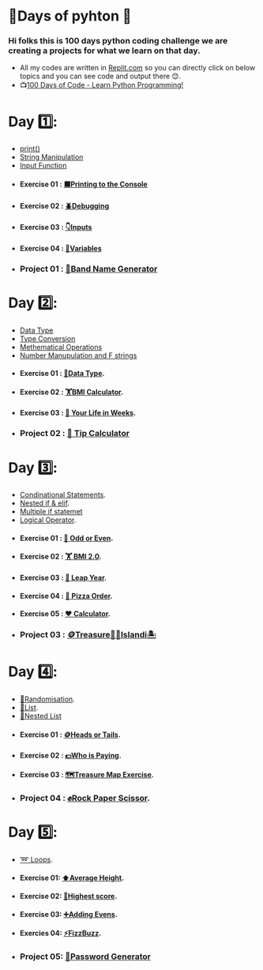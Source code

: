 # 💯Days of pyhton 🐍
### Hi folks this is 100 days python coding challenge we are creating a projects for what we learn on that day.
* All my codes are written in [Replit.com](https://replit.com/ "Replit.com") so you can directly click on below topics and you can see code and output there 😊.
* 📺[100 Days of Code - Learn Python Programming!](https://www.classcentral.com/course/youtube-100-days-of-code-learn-python-programming-45732/classroom "100 Days of Code - Learn Python Programming!")

# Day 1️⃣:
* [print()](https://replit.com/@subramanyagb/01-Printing#main.py "print()")
* [String Manipulation](https://replit.com/@subramanyagb/02-String-manipulaltion#main.py "String Manipulation")
* [Input Function](https://replit.com/@subramanyagb/03-input-function "Input Function")
* #### Exercise 01 : [⬛Printing to the Console](https://replit.com/@subramanyagb/Exercise-1 "⬛Printing to the Console")
* #### Exercise 02 : [🪲Debugging](https://replit.com/@subramanyagb/Exercise-2 "🪲Debugging")
* #### Exercise 03 : [👇Inputs](https://replit.com/@subramanyagb/Exercise-3 "👇Inputs")
* #### Exercise 04 : [🔡Variables](https://replit.com/@subramanyagb/Exercise-4 "🔡Variables")
* ### Project 01 : [🥁Band Name Generator](https://replit.com/@subramanyagb/01-BrandNameGenerator "🥁Band Name Generator")

# Day 2️⃣:
* [Data Type](https://replit.com/@subramanyagb/day-2-start?v=1 "Data Type")
* [Type Conversion](https://replit.com/@subramanyagb/Day-2-End "Type Conversion")
* [Methematical Operations](https://replit.com/@subramanyagb/Day-2-2 "Methematical Operations")
* [Number Manupulation and F strings](https://replit.com/@subramanyagb/Number-Manupulation "Number Manupulation and F strings")
* #### Exercise 01 : [🔢Data Type](https://replit.com/@subramanyagb/day-2-1-exercise "🔢Data Type").
* #### Exercise 02 : [🏋️BMI Calculator](https://replit.com/@subramanyagb/day-2-2-exercise "🏋️BMI Calculator").
* #### Exercise 03 : [🧬 Your Life in Weeks](https://replit.com/@subramanyagb/day-2-3-test-your-code "🧬 Your Life in Weeks").
* ### Project 02 : [🧮 Tip Calculator](https://replit.com/@subramanyagb/tip-calculator-start "🧮 Tip Calculator")

# Day 3️⃣:
* [Condinational Statements](https://replit.com/@subramanyagb/day-3-start#main.py "Condinational Statements").
* [Nested if & elif](https://replit.com/@subramanyagb/nested-if-else#main.py "Nested if & elif").
* [Multiple if statemet](https://replit.com/@subramanyagb/Multiple-IF-statements#main.py "Multiple if statemet")
* [Logical Operator](https://replit.com/@subramanyagb/Logical-operatiors "Logical Operator").
* #### Exercise 01 : [🔢 Odd or Even](https://replit.com/@subramanyagb/day-3-1-exercise#main.py "🔢 Odd or Even").
* #### Exercise 02 : [🏋️ BMI 2.0](https://replit.com/@subramanyagb/day-3-2-solution "🏋️ BMI 2.0").
* #### Exercise 03 : [📅 Leap Year](https://replit.com/@subramanyagb/day-3-3-exercise "📅 Leap Year").
* #### Exercise 04 : [🍕 Pizza Order](https://replit.com/@subramanyagb/day-3-4-exercise "🍕 Pizza Order").
* #### Exercise 05 : [❤️ Calculator](https://replit.com/@subramanyagb/day-3-5-exercise#main.py "❤️ Calculator").
* ### Project 03 : [🪙Treasure🏴‍☠️Islandi🏝️](https://replit.com/@subramanyagb/treasure-island-start "🪙Treasure🏴‍☠️Islandi🏝️")

# Day 4️⃣:
* [🎲Randomisation](https://replit.com/@subramanyagb/day-4-start "🎲Randomisation").
* [📃List](https://replit.com/@subramanyagb/lists "📃List").
* [📃Nested List](https://replit.com/@subramanyagb/day-4-end "📃Nested List")
* #### Exercise 01 : [🪙Heads or Tails](https://replit.com/@subramanyagb/day-4-1-exercise "🪙 Heads or Tails").
* #### Exercise 02 : [💵Who is Paying](https://replit.com/@subramanyagb/day-4-2-exercise "💵Who is Paying").
* #### Exercise 03 : [🗺️Treasure Map Exercise](https://replit.com/@subramanyagb/day-4-3-exercise#main.py "🗺️Treasure Map Exercise").
* ### Project 04 : [✊Rock Paper Scissor](https://replit.com/@subramanyagb/rock-paper-scissors-start-1#main.py "✊Rock Paper Scissor").

# Day 5️⃣:
* [➿ Loops](https://replit.com/@subramanyagb/day-5-end "➿ Loops").
* #### Exercise 01: [⬆️Average Height](https://replit.com/@subramanyagb/day-5-1-exercise "⬆️Average Height").
* #### Exercise 02: [🥇Highest score](https://replit.com/@subramanyagb/day-5-2-exercise "🥇Highest score").
* #### Exercise 03: [➕Adding Evens](https://replit.com/@subramanyagb/day-5-3-exercise "➕Adding Evens").
* #### Exercies 04: [⚡FizzBuzz](https://replit.com/@subramanyagb/day-5-4-exercise "⚡FizzBuzz").
* ### Project 05: [🔑Password Generator](https://replit.com/@subramanyagb/password-generator-end "🔑Password Generator")
